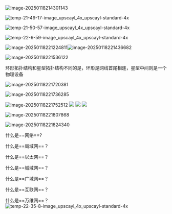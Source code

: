 ![image-20250118214301143](assets/image-20250118214301143.png) 

![temp-21-49-17-image_upscayl_4x_upscayl-standard-4x](assets/.temp-21-49-17-image_upscayl_4x_upscayl-standard-4x.png) 

![temp-21-50-57-image_upscayl_4x_upscayl-standard-4x](assets/.temp-21-50-57-image_upscayl_4x_upscayl-standard-4x.png) 

![temp-22-6-59-image_upscayl_4x_upscayl-standard-4x](assets/.temp-22-6-59-image_upscayl_4x_upscayl-standard-4x.png) 

![image-20250118221224811](assets/image-20250118221224811.png)![image-20250118221436682](assets/image-20250118221436682.png)

![image-20250118221536122](assets/image-20250118221536122.png)  

  环形拓扑结构和星型拓扑结构不同的是，环形是网线首尾相连，星型中间则是一个物理设备

![image-20250118221720381](assets/image-20250118221720381.png) 

![image-20250118221736285](assets/image-20250118221736285.png) 

![image-20250118221752512](assets/image-20250118221752512.png) 
![](assets/Pasted%20image%2020250118223204.png) 
![](assets/Pasted%20image%2020250118223223.png)
![](assets/Pasted%20image%2020250118223303.png)

![image-20250118221807868](assets/image-20250118221807868.png) 

![image-20250118221824340](assets/image-20250118221824340.png) 

什么是==网络==?

什么是==局域网==？

什么是==以太网==？

什么是==城域网==？

什么是==广域网==？

什么是==互联网==？

什么是==万维网==？
![temp-22-35-8-image_upscayl_4x_upscayl-standard-4x](C:/Users/25365/Desktop/图片/.temp-22-35-8-image_upscayl_4x_upscayl-standard-4x.png)
